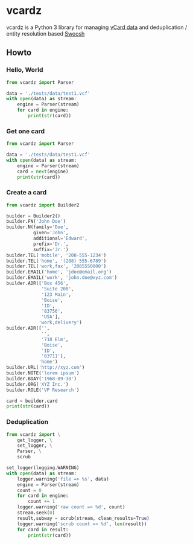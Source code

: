# vcardz

vcardz is a Python 3 library for managing
[vCard data](https://tools.ietf.org/html/rfc6350 "RFC 6350 :: vCard Format Specification") and
deduplication / entity resolution based [Swoosh](http://ilpubs.stanford.edu:8090/708/1/2005-5.pdf "Swoosh: A Generic Approch to Entity Resolution")

## Howto

### Hello, World
```python
from vcardz import Parser

data = './tests/data/test1.vcf'
with open(data) as stream:
    engine = Parser(stream)
    for card in engine:
        print(str(card))
```

### Get one card
```python
from vcardz import Parser

data = './tests/data/test1.vcf'
with open(data) as stream:
    engine = Parser(stream)
    card = next(engine)
    print(str(card))
```

### Create a card
```python
from vcardz import Builder2

builder = Builder2()
builder.FN('John Doe')
builder.N(family='Doe',
          given='John',
          additional='Edward',
          prefix='Dr.',
          suffix='Jr.')
builder.TEL('mobile', '208-555-1234')
builder.TEL('home', '(208) 555-6789')
builder.TEL('work,fax', '2085550000')
builder.EMAIL('home', 'jdoe@email.org')
builder.EMAIL('work', 'john.doe@xyz.com')
builder.ADR(['Box 456',
             'Suite 200',
             '123 Main',
             'Boise',
             'ID',
             '83756',
             'USA'],
            'work,delivery')
builder.ADR(['',
             '',
             '718 Elm',
             'Boise',
             'ID',
             '83711'],
            'home')
builder.URL('http://xyz.com')
builder.NOTE('lorem ipsum')
builder.BDAY('1968-09-30')
builder.ORG('XYZ Inc.')
builder.ROLE('VP Research')

card = builder.card
print(str(card))
```

### Deduplication
```python
from vcardz import \
    get_logger, \
    set_logger, \
    Parser, \
    scrub

set_logger(logging.WARNING)
with open(data) as stream:
    logger.warning('file => %s', data)
    engine = Parser(stream)
    count = 0
    for card in engine:
        count += 1
    logger.warning('raw count => %d', count)
    stream.seek(0)
    result,subway = scrub(stream, clean_results=True)
    logger.warning('scrub count => %d', len(result))
    for card in result:
        print(str(card)) 
```
